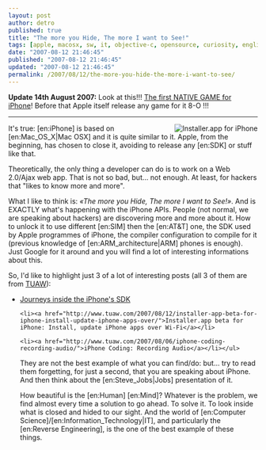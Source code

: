 ```yaml
---
layout: post
author: detro
published: true
title: "The more you Hide, The more I want to See!"
tags: [apple, macosx, sw, it, objective-c, opensource, curiosity, english, arm, projects]
date: "2007-08-12 21:46:45"
published: "2007-08-12 21:46:45"
updated: "2007-08-12 21:46:45"
permalink: /2007/08/12/the-more-you-hide-the-more-i-want-to-see/
---
```


<strong>Update 14th August 2007:</strong> Look at this!!! <a href="http://news.worldofapple.com/archives/2007/08/14/first-native-iphone-game-lights-off/">The first NATIVE GAME for iPhone</a>! Before that Apple itself release any game for it 8-O !!!
<hr />

<img src="http://www.blogsmithmedia.com/www.tuaw.com/media/2007/08/iphoneinstallerapp.jpg" alt="Installer.app for iPhone" align="right" />
It's true: [en:iPhone] is based on [en:Mac_OS_X|Mac OSX] and it is quite similar to it. Apple, from the beginning, has chosen to close it, avoiding to release any [en:SDK] or stuff like that.

Theoretically, the only thing a developer can do is to work on a Web 2.0/Ajax web app. That is not so bad, but... not enough. At least, for hackers that "likes to know more and more".

What I like to think is: <em>&laquo;The more you Hide, The more I want to See!&raquo;</em>. And is EXACTLY what's happening with the iPhone APIs. People (not normal, we are speaking about hackers) are discovering more and more about it. How to unlock it to use different [en:SIM] then the [en:AT&T] one, the SDK used by Apple programmes of iPhone, the compiler configuration to compile for it (previous knowledge of [en:ARM_architecture|ARM] phones is enough). Just Google for it around and you will find a lot of interesting informations about this.

So, I'd like to highlight just 3 of a lot of interesting posts (all 3 of them are from <a href="http://www.tuaw.com/">TUAW</a>):
<ul>
	<li><a href="http://www.tuaw.com/2007/08/03/journeys-inside-the-iphones-sdk/">Journeys inside the iPhone's SDK</a></li>

	<li><a href="http://www.tuaw.com/2007/08/12/installer-app-beta-for-iphone-install-update-iphone-apps-over/">Installer.app beta for iPhone: Install, update iPhone apps over Wi-Fi</a></li>

	<li><a href="http://www.tuaw.com/2007/08/06/iphone-coding-recording-audio/">iPhone Coding: Recording Audio</a></li></ul>

They are not the best example of what you can find/do: but... try to read them forgetting, for just a second, that you are speaking about iPhone. And then think about the [en:Steve_Jobs|Jobs] presentation of it.

How beautiful is the [en:Human] [en:Mind]? Whatever is the problem, we find almost every time a solution to go ahead. To solve it. To look inside what is closed and hided to our sight. And the world of [en:Computer Science]/[en:Information_Technology|IT], and particularly the [en:Reverse Engineering], is the one of the best example of these things.
